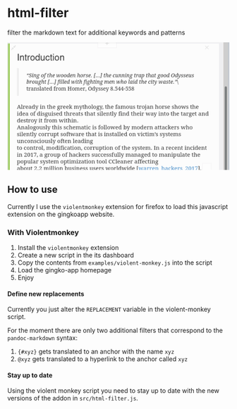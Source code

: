 # html-filter
filter the markdown text for additional keywords and patterns

![](doc/html-filter.gif)

## How to use

Currently I use the `violentmonkey` extension for firefox to load this javascript extension on the gingkoapp website.

### With Violentmonkey

1. Install the `violentmonkey` extension
2. Create a new script in the its dashboard
3. Copy the contents from `examples/violent-monkey.js` into the script
4. Load the gingko-app homepage
5. Enjoy

#### Define new replacements

Currently you just alter the `REPLACEMENT` variable in the violent-monkey script.

For the moment there are only two additional filters that correspond to the `pandoc-markdown` syntax:

1. `{#xyz}` gets translated to an anchor with the name `xyz`
2. `@xyz` gets translated to a hyperlink to the anchor called `xyz`

#### Stay up to date

Using the violent monkey script you need to stay up to date with the new versions of the addon in `src/html-filter.js`.

